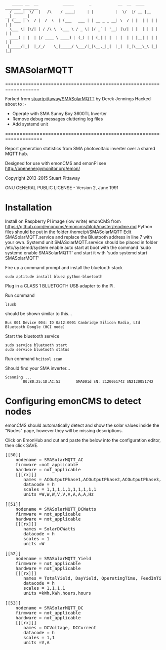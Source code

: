 ```
   _____ __  __           _____       _            __  __  ____ _______ _______ 
  / ____|  \/  |   /\    / ____|     | |          |  \/  |/ __ |__   __|__   __|
 | (___ | \  / |  /  \  | (___   ___ | | __ _ _ __| \  / | |  | | | |     | |   
  \___ \| |\/| | / /\ \  \___ \ / _ \| |/ _` | '__| |\/| | |  | | | |     | |   
  ____) | |  | |/ ____ \ ____) | (_) | | (_| | |  | |  | | |__| | | |     | |   
 |_____/|_|  |_/_/    \_|_____/ \___/|_|\__,_|_|  |_|  |_|\___\_\ |_|     |_|   
```
 

# SMASolarMQTT
==================================================================

Forked from [stuartpittaway/SMASolarMQTT](https://github.com/stuartpittaway/SMASolarMQTT) by Derek Jennings
Hacked about to :-
* Operate with SMA Sunny Boy 3600TL Inverter
* Remove debug messages cluttering log files
* Add systemd unit

===================================================================

Report generation statistics from SMA photovoltaic inverter over a shared MQTT hub.  

Designed for use with emonCMS and emonPi see http://openenergymonitor.org/emon/

Copyright 2013-2015 Stuart Pittaway

GNU GENERAL PUBLIC LICENSE -  Version 2, June 1991



# Installation

Install on Raspberry PI image (low write) emonCMS from https://github.com/emoncms/emoncms/blob/master/readme.md
Python files should be put in the folder /home/pi/SMASolarMQTT
Edit SMASolarMQTT.service and replace the Bluetooth address in line 7 with your own.
Systemd unit SMASolarMQTT.service should be placed in folder /etc/systemd/system  enable auto start at boot with the command
'sudo systemd enable SMASolarMQTT' and start it with
'sudo systemd start SMASolarMQTT'

Fire up a command prompt and install the bluetooth stack

`sudo aptitude install bluez python-bluetooth`

Plug in a CLASS 1 BLUETOOTH USB adapter to the PI.

Run command

`lsusb`

should be shown similar to this...

`Bus 001 Device 004: ID 0a12:0001 Cambridge Silicon Radio, Ltd Bluetooth Dongle (HCI mode)`

Start the bluetooth service
```
sudo service bluetooth start
sudo service bluetooth status
```

Run command `hcitool scan`

Should find your SMA inverter...
```
Scanning ...
        00:80:25:1D:AC:53       SMA001d SN: 2120051742 SN2120051742
```		
	
# Configuring emonCMS to detect nodes

emonCMS should automatically detect and show the solar values inside the "Nodes" page, however they will be missing descriptions.

Click on EmonHub and cut and paste the below into the configuration editor, then click SAVE.

<pre>
[[50]]
    nodename = SMASolarMQTT_AC
    firmware =not_applicable
    hardware = not_applicable
    [[[rx]]]
       names = ACOutputPhase1,ACOutputPhase2,ACOutputPhase3,ACLineVoltagePhase1,ACLineVoltagePhase2,ACLineVoltagePhase3,ACLineCurrentPhase1,ACLineCurrentPhase2,ACLineCurrentPhase3,ACGridFrequency
       datacode = h
       scales = 1,1,1,1,1,1,1,1,1,1
       units =W,W,W,V,V,V,A,A,A,Hz

[[51]]
    nodename = SMASolarMQTT_DCWatts
    firmware = not_applicable
    hardware = not_applicable
    [[[rx]]]
       names = SolarDCWatts
       datacode = h
       scales = 1
       units =W

[[52]]
    nodename = SMASolarMQTT_Yield
    firmware = not_applicable
    hardware = not_applicable
    [[[rx]]]
       names = TotalYield, DayYield, OperatingTime, FeedInTime
       datacode = h
       scales = 1,1,1,1
       units =kWh,kWh,hours,hours

[[53]]
    nodename = SMASolarMQTT_DC
    firmware = not_applicable
    hardware = not_applicable
    [[[rx]]]
       names = DCVoltage, DCCurrent
       datacode = h
       scales = 1,1
       units =V,A
</pre>
